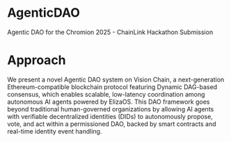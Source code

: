 # AgenticDAO
Agentic DAO for the Chromion 2025 - ChainLink Hackathon Submission

# Approach
We present a novel Agentic DAO system on Vision Chain, a next-generation Ethereum-compatible blockchain protocol featuring Dynamic DAG-based consensus, which enables scalable, low-latency coordination among autonomous AI agents powered by ElizaOS. This DAO framework goes beyond traditional human-governed organizations by allowing AI agents with verifiable decentralized identities (DIDs) to autonomously propose, vote, and act within a permissioned DAO, backed by smart contracts and real-time identity event handling.

